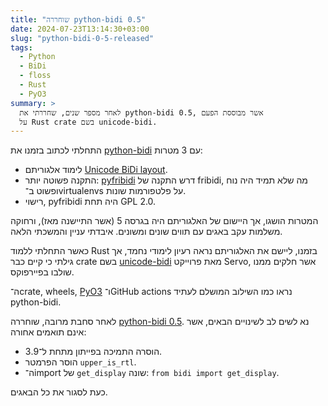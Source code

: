 ```yaml
---
title: "שוחררה python-bidi 0.5"
date: 2024-07-23T13:14:30+03:00
slug: "python-bidi-0-5-released"
tags:
  - Python
  - BiDi
  - floss
  - Rust
  - PyO3
summary: >
  לאחר מספר שנים, שחררתי את python-bidi 0.5, אשר מבוססת הפעם
  על Rust crate בשם unicode-bidi.
---
```


התחלתי לכתוב בזמנו את
[python-bidi](https://github.com/MeirKriheli/python-bidi)
עם 3 מטרות:

- לימוד אלגוריתם [Unicode BiDi layout](https://www.unicode.org/reports/tr9/).
- התקנה פשוטה יותר:
  [pyfribidi](https://pypi.org/project/pyfribidi/) דרש התקנה של
  fribidi, מה שלא תמיד היה נוח ופשוט ב־virtualenvs על פלטפורמות שונות.
- רישוי, pyfribidi היה תחת GPL 2.0.

המטרות הושגו, אך היישום של האלגוריתם היה בגרסה 5 (אשר התיישנה מאז),
ורחוקה משלמות עקב באגים עם תווים שונים ומשונים. איבדתי עניין והמשכתי הלאה.

כאשר התחלתי ללמוד Rust בזמנו, ליישם את האלגוריתם נראה רעיון לימודי נחמד, אך
גילתי כי קיים כבר crate בשם
[unicode-bidi](https://crates.io/crates/unicode-bidi)
מאת פרוייקט Servo, אשר חלקים ממנו שולבו בפיירפוקס.

ה־crate‏, wheels‏, [PyO3](https://pyo3.rs/) ו־GitHub actions נראו כמו
השילוב המושלם לעתיד python-bidi.

לאחר סחבת מרובה, שוחררה
[python-bidi 0.5](https://pypi.org/project/python-bidi/0.5.0/).
נא לשים לב לשינויים הבאים, אשר אינם תואמים אחורה:

- הוסרה התמיכה בפייתון מתחת ל־3.9.
- הוסר הפרמטר `upper_is_rtl`.
- ה־import של `get_display` שונה: `from bidi import get_display`.

כעת לסגור את כל הבאגים.
